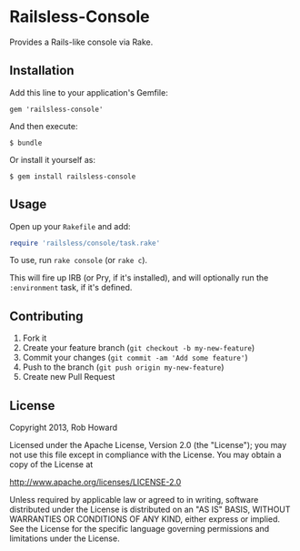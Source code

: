 # Railsless-Console

Provides a Rails-like console via Rake.

## Installation

Add this line to your application's Gemfile:

    gem 'railsless-console'

And then execute:

    $ bundle

Or install it yourself as:

    $ gem install railsless-console

## Usage

Open up your `Rakefile` and add:

```ruby
require 'railsless/console/task.rake'
```

To use, run `rake console` (or `rake c`).

This will fire up IRB (or Pry, if it's installed), and will optionally run the `:environment` task, if it's defined.

## Contributing

1. Fork it
2. Create your feature branch (`git checkout -b my-new-feature`)
3. Commit your changes (`git commit -am 'Add some feature'`)
4. Push to the branch (`git push origin my-new-feature`)
5. Create new Pull Request

## License

Copyright 2013, Rob Howard

Licensed under the Apache License, Version 2.0 (the "License");
you may not use this file except in compliance with the License.
You may obtain a copy of the License at

  http://www.apache.org/licenses/LICENSE-2.0

Unless required by applicable law or agreed to in writing, software
distributed under the License is distributed on an "AS IS" BASIS,
WITHOUT WARRANTIES OR CONDITIONS OF ANY KIND, either express or implied.
See the License for the specific language governing permissions and
limitations under the License.
